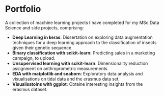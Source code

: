 # Portfolio
A collection of machine learning projects I have completed for my MSc Data Science and side projects, comprising:

- **Deep Learning in keras**: Dissertation on exploring data augmentation techniques for a deep learning approach to the classification of insects given their genetic sequence.
- **Binary classification with scikit-learn**: Predicting sales in a marketing campaign, to upload.
- **Unsupervised learning with scikit-learn**: Dimensionality reduction assignment on anthroprometric measurements.
- **EDA with matplotlib and seaborn**: Exploratory data analysis and visualisations on tidal data and the erasmus data set.
- **Visualisatoins with ggplot**: Obtaine interesting insights from the erasmus dataset.


